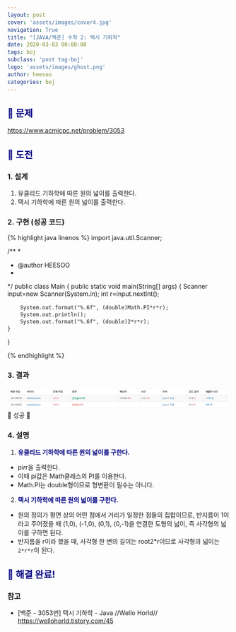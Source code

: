 ```yaml
---
layout: post
cover: 'assets/images/cover4.jpg'
navigation: True
title: "[JAVA/백준] 수학 2: 택시 기하학"
date: 2020-03-03 00:00:00
tags: boj
subclass: 'post tag-boj'
logo: 'assets/images/ghost.png'
author: heesoo
categories: boj
---
```

## <span style="color:navy">👀 문제</span>
<https://www.acmicpc.net/problem/3053>

## <span style="color:navy">👊 도전</span>

### 1. 설계
1. 유클리드 기하학에 따른 원의 넓이를 출력한다.
2. 택시 기하학에 따른 원의 넓이를 출력한다.

### 2. 구현 (성공 코드)
{% highlight java linenos %}
import java.util.Scanner;

/**
 * 
 * @author HEESOO
 *
 */
public class Main {
	public static void main(String[] args) {
		Scanner input=new Scanner(System.in);
		int r=input.nextInt();
		
		System.out.format("%.6f", (double)Math.PI*r*r);
		System.out.println();
		System.out.format("%.6f", (double)2*r*r);
	}
}

 {% endhighlight %}

### 3. 결과
![실행결과](./assets/images/200303_7.PNG)
🤟 성공 🤟

### 4. 설명
1. **<span style="color:navy">유클리드 기하학에 따른 원의 넓이를 구한다.</span>**
- pi*r*r을 출력한다.
- 이때 pi값은 Math클래스의 PI를 이용한다.
- Math.PI는 double형이므로 형변환이 필수는 아니다.
2. **<span style="color:navy">택시 기하학에 따른 원의 넓이를 구한다.</span>**
- 원의 정의가 평면 상의 어떤 점에서 거리가 일정한 점들의 집합이므로, 반지름이 1이라고 주어졌을 때 (1,0), (-1,0), (0,1), (0,-1)을 연결한 도형의 넓이, 즉 사각형의 넓이를 구하면 된다.
- 반지름을 r이라 했을 때, 사각형 한 변의 길이는 root2*r이므로 사각형의 넓이는 `2*r*r`이 된다.

## <span style="color:navy">👏 해결 완료!</span>

### 참고
- [백준 - 3053번] 택시 기하학 - Java //Wello Horld// <https://wellohorld.tistory.com/45>
